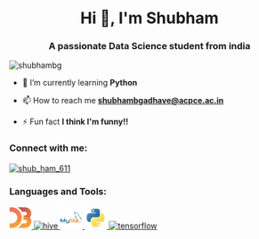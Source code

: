 <h1 align="center">Hi 👋, I'm Shubham</h1>
<h3 align="center">A passionate Data Science student from india</h3>

<p align="left"> <img src="https://komarev.com/ghpvc/?username=shubhambg&label=Profile%20views&color=0e75b6&style=flat" alt="shubhambg" /> </p>

- 🌱 I’m currently learning **Python**

- 📫 How to reach me **shubhambgadhave@acpce.ac.in**

- ⚡ Fun fact **I think I'm funny!!**

<h3 align="left">Connect with me:</h3>
<p align="left">
<a href="https://instagram.com/shub_ham_611" target="blank"><img align="center" src="https://raw.githubusercontent.com/rahuldkjain/github-profile-readme-generator/master/src/images/icons/Social/instagram.svg" alt="shub_ham_611" height="30" width="40" /></a>
</p>

<h3 align="left">Languages and Tools:</h3>
<p align="left"> <a href="https://d3js.org/" target="_blank" rel="noreferrer"> <img src="https://raw.githubusercontent.com/devicons/devicon/master/icons/d3js/d3js-original.svg" alt="d3js" width="40" height="40"/> </a> <a href="https://hive.apache.org/" target="_blank" rel="noreferrer"> <img src="https://www.vectorlogo.zone/logos/apache_hive/apache_hive-icon.svg" alt="hive" width="40" height="40"/> </a> <a href="https://www.mysql.com/" target="_blank" rel="noreferrer"> <img src="https://raw.githubusercontent.com/devicons/devicon/master/icons/mysql/mysql-original-wordmark.svg" alt="mysql" width="40" height="40"/> </a> <a href="https://www.python.org" target="_blank" rel="noreferrer"> <img src="https://raw.githubusercontent.com/devicons/devicon/master/icons/python/python-original.svg" alt="python" width="40" height="40"/> </a> <a href="https://www.tensorflow.org" target="_blank" rel="noreferrer"> <img src="https://www.vectorlogo.zone/logos/tensorflow/tensorflow-icon.svg" alt="tensorflow" width="40" height="40"/> </a> </p>
